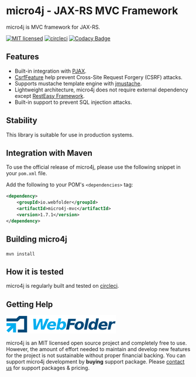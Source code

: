 micro4j - JAX-RS MVC Framework
================================

micro4j is MVC framework for JAX-RS.

[![MIT licensed](https://img.shields.io/badge/license-MIT-blue.svg)](https://github.com/micro4j/micro4j/blob/master/LICENSE.md)
[![circleci](https://img.shields.io/circleci/project/github/webfolderio/micro4j.svg?label=Build)](https://circleci.com/gh/webfolderio/micro4j)
[![Codacy Badge](https://api.codacy.com/project/badge/Grade/11300700026043b79cbef2a4f1b8f26d)](https://www.codacy.com/app/WebFolder/micro4j?utm_source=github.com&amp;utm_medium=referral&amp;utm_content=webfolderio/micro4j&amp;utm_campaign=Badge_Grade)

Features
--------
 * Built-in integration with [PJAX](https://github.com/defunkt/jquery-pjax).
 * [CsrfFeature](https://github.com/webfolderio/micro4j/blob/master/micro4j-mvc/src/main/java/io/webfolder/micro4j/mvc/csrf/CsrfFeature.java) help prevent Cross-Site Request Forgery (CSRF) attacks.
 * Supports mustache template engine with [jmustache](https://github.com/samskivert/jmustache).
 * Lightweight architecture, micro4j does not require external dependency except [RestEasy Framework](https://github.com/resteasy/resteasy).
 * Built-in support to prevent SQL injection attacks.

Stability
---------
This library is suitable for use in production systems.
 

Integration with Maven
----------------------

To use the official release of micro4j, please use the following snippet in your `pom.xml` file.

Add the following to your POM's `<dependencies>` tag:

```xml
<dependency>
    <groupId>io.webfolder</groupId>
    <artifactId>micro4j-mvc</artifactId>
    <version>1.7.1</version>
</dependency>
```
 
Building micro4j
----------------
`mvn install`

How it is tested
----------------
micro4j is regularly built and tested on [circleci](https://circleci.com/gh/webfolderio/micro4j).

Getting Help
--------------------------------------------------------------------------------------------

![WebFolder](https://raw.githubusercontent.com/webfolderio/micro4j/master/images/logo.png)

micro4j is an MIT licensed open source project and completely free to use. However, the amount of effort needed to maintain and develop new features for the project is not sustainable without proper financial backing. You can support micro4j development by 
**buying** support package. Please [contact us](https://webfolder.io/support) for support packages & pricing.

 
